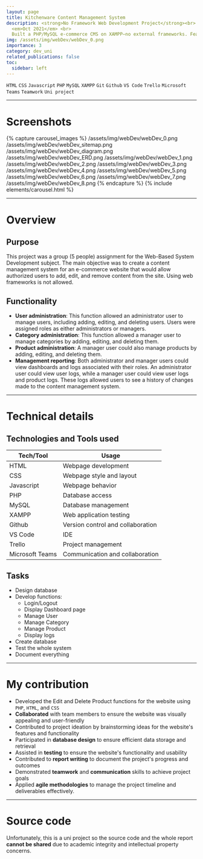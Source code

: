 ```yaml
---
layout: page
title: Kitchenware Content Management System
description: <strong>No Framework Web Development Project</strong><br>
  <em>Oct 2021</em> <br>
  Built a PHP/MySQL e-commerce CMS on XAMPP—no external frameworks. Features a custom admin interface for adding, editing and removing products and content.
img: /assets/img/webDev/webDev_0.png
importance: 3
category: dev_uni
related_publications: false
toc:
  sidebar: left
---
```


`HTML`
`CSS`
`Javascript`
`PHP`
`MySQL`
`XAMPP`
`Git`
`Github`
`VS Code`
`Trello`
`Microsoft Teams`
`Teamwork`
`Uni project`

---

# Screenshots

{% capture carousel_images %}
/assets/img/webDev/webDev_0.png
/assets/img/webDev/webDev_sitemap.png
/assets/img/webDev/webDev_diagram.png
/assets/img/webDev/webDev_ERD.png
/assets/img/webDev/webDev_1.png
/assets/img/webDev/webDev_2.png
/assets/img/webDev/webDev_3.png
/assets/img/webDev/webDev_4.png
/assets/img/webDev/webDev_5.png
/assets/img/webDev/webDev_6.png
/assets/img/webDev/webDev_7.png
/assets/img/webDev/webDev_8.png
{% endcapture %}
{% include elements/carousel.html %}

---

# Overview

## Purpose

This project was a group (5 people) assignment for the Web-Based System Development subject. The main objective was to create a content management system for an e-commerce website that would allow authorized users to add, edit, and remove content from the site. Using web frameworks is not allowed.

## Functionality

- **User administration**: This function allowed an administrator user to manage users, including adding, editing, and deleting users. Users were assigned roles as either administrators or managers.
- **Category administration**: This function allowed a manager user to manage categories by adding, editing, and deleting them.
- **Product administration**: A manager user could also manage products by adding, editing, and deleting them.
- **Management reporting**: Both administrator and manager users could view dashboards and logs associated with their roles. An administrator user could view user logs, while a manager user could view user logs and product logs. These logs allowed users to see a history of changes made to the content management system.

---

# Technical details

## Technologies and Tools used

| **Tech/Tool**   | **Usage**                         |
| --------------- | --------------------------------- |
| HTML            | Webpage development               |
| CSS             | Webpage style and layout          |
| Javascript      | Webpage behavior                  |
| PHP             | Database access                   |
| MySQL           | Database management               |
| XAMPP           | Web application testing           |
| Github          | Version control and collaboration |
| VS Code         | IDE                               |
| Trello          | Project management                |
| Microsoft Teams | Communication and collaboration   |

## Tasks

- Design database
- Develop functions:
  - Login/Logout
  - Display Dashboard page
  - Manage User
  - Manage Category
  - Manage Product
  - Display logs
- Create database
- Test the whole system
- Document everything

---

# My contribution

- Developed the Edit and Delete Product functions for the website using `PHP`, `HTML`, and `CSS`
- **Collaborated** with team members to ensure the website was visually appealing and user-friendly
- Contributed to project ideation by brainstorming ideas for the website's features and functionality
- Participated in **database design** to ensure efficient data storage and retrieval
- Assisted in **testing** to ensure the website's functionality and usability
- Contributed to **report writing** to document the project's progress and outcomes
- Demonstrated **teamwork** and **communication** skills to achieve project goals
- Applied **agile methodologies** to manage the project timeline and deliverables effectively.

---

# Source code

Unfortunately, this is a uni project so the source code and the whole report **cannot be shared** due to academic integrity and intellectual property concerns.
